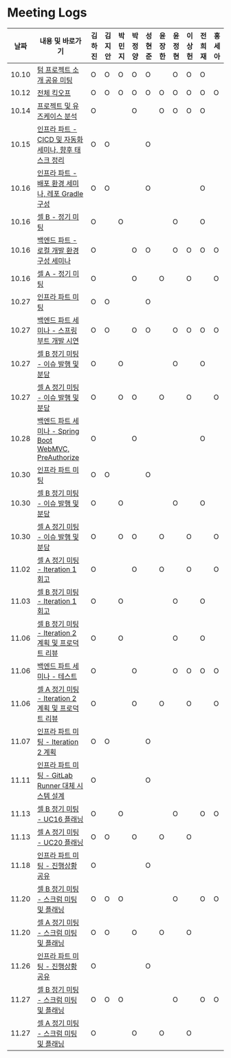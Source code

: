 # Meeting Logs

| 날짜  | 내용 및 바로가기                                                                                                                              | 김하진 | 김지안 | 박민지 | 박정양 | 성현준 | 윤장한 | 윤정현 | 이상헌 | 전희재 | 홍세아 |
| ----- | --------------------------------------------------------------------------------------------------------------------------------------------- | ------ | ------ | ------ | ------ | ------ | ------ | ------ | ------ | ------ | ------ |
| 10.10 | [텀 프로젝트 소개 공유 미팅](./10.10%20텀%20프로젝트%20소개%20공유%20미팅.md)                                                                 | O      | O      | O      | O      | O      |        | O      | O      | O      |        |
| 10.12 | [전체 킥오프](./10.12%20전체%20킥오프.md)                                                                                                     | O      | O      | O      | O      | O      | O      | O      | O      | O      | O      |
| 10.14 | [프로젝트 및 유즈케이스 분석](./10.14%20프로젝트%20및%20유즈케이스%20분석.md)                                                                 | O      |        |        | O      |        | O      | O      | O      | O      |        |
| 10.15 | [인프라 파트 - CICD 및 자동화 세미나, 향후 태스크 정리](./10.15%20인프라%20파트%20-%20CICD%20및%20자동화%20세미나,%20향후%20태스크%20정리.md) | O      | O      |        |        | O      |        |        |        |        |        |
| 10.16 | [인프라 파트 - 배포 환경 세미나, 레포 Gradle 구성](./10.16%20인프라%20파트%20-%20배포%20환경%20세미나,%20레포%20Gradle%20구성.md)             | O      | O      |        |        | O      |        |        |        | O      |        |
| 10.16 | [셀 B - 정기 미팅](./10.16%20셀%20B%20-%20정기%20미팅.md)                                                                                     | O      |        | O      |        |        |        | O      |        | O      |        |
| 10.16 | [백엔드 파트 - 로컬 개발 환경 구성 세미나](./10.16%20백엔드%20파트%20-%20로컬%20개발%20환경%20구성%20세미나.md)                               | O      |        |        | O      | O      |        | O      | O      | O      | O      |
| 10.16 | [셀 A - 정기 미팅](./10.16%20셀%20A%20-%20정기%20미팅.md)                                                                                     | O      |        |        | O      |        | O      |        | O      |        | O      |
| 10.27 | [인프라 파트 미팅](./10.27%20인프라%20파트%20미팅.md)                                                                                         | O      | O      |        |        | O      |        |        |        |        |        |
| 10.27 | [백엔드 파트 세미나 - 스프링 부트 개발 시연](./10.27%20백엔드%20파트%20세미나%20-%20스프링%20부트%20개발%20시연.md)                           | O      | O      |        | O      | O      |        | O      | O      | O      | O      |
| 10.27 | [셀 B 정기 미팅 - 이슈 발행 및 분담](./10.27%20셀%20B%20정기%20미팅%20-%20이슈%20발행%20및%20분담.md)                                         | O      |        | O      |        |        |        | O      |        | O      |        |
| 10.27 | [셀 A 정기 미팅 - 이슈 발행 및 분담](./10.27%20셀%20A%20정기%20미팅%20-%20이슈%20발행%20및%20분담.md)                                         | O      |        | O      | O      |        | O      |        | O      |        | O      |
| 10.28 | [백엔드 파트 세미나 - Spring Boot WebMVC, PreAuthorize](./10.28%20백엔드%20파트%20세미나%20-%20Spring%20Boot%20WebMVC,%20PreAuthorize.md)     | O      |        |        | O      |        |        |        |        | O      |        |
| 10.30 | [인프라 파트 미팅](./10.30%20인프라%20파트%20미팅.md)                                                                                         | O      | O      |        |        | O      |        |        |        |        |        |
| 10.30 | [셀 B 정기 미팅 - 이슈 발행 및 분담](./10.30%20셀%20B%20정기%20미팅%20-%20이슈%20발행%20및%20분담.md)                                         | O      |        | O      |        |        |        | O      |        | O      |        |
| 10.30 | [셀 A 정기 미팅 - 이슈 발행 및 분담](./10.30%20셀%20A%20정기%20미팅%20-%20이슈%20발행%20및%20분담.md)                                         | O      |        | O      | O      |        | O      |        | O      |        | O      |
| 11.02 | [셀 A 정기 미팅 - Iteration 1 회고](./11.02%20셀%20A%20정기%20미팅%20-%20Iteration%201%20회고.md)                                             | O      |        |        | O      |        | O      |        | O      |        | O      |
| 11.03 | [셀 B 정기 미팅 - Iteration 1 회고](./11.03%20셀%20B%20정기%20미팅%20-%20Iteration%201%20회고.md)                                             | O      |        | O      |        |        |        | O      |        | O      |        |
| 11.06 | [셀 B 정기 미팅 - Iteration 2 계획 및 프로덕트 리뷰](./11.06%20셀%20B%20정기%20미팅%20-%20Iteration%202%20계획%20및%20프로덕트%20리뷰.md)     | O      |        | O      |        |        |        | O      |        | O      |        |
| 11.06 | [백엔드 파트 세미나 - 테스트](./11.06%20백엔드%20파트%20세미나%20-%20테스트.md)                                                               | O      |        |        | O      |        |        | O      | O      | O      | O      |
| 11.06 | [셀 A 정기 미팅 - Iteration 2 계획 및 프로덕트 리뷰](./11.06%20셀%20A%20정기%20미팅%20-%20Iteration%202%20계획%20및%20프로덕트%20리뷰.md)     | O      |        |        | O      |        | O      |        | O      |        | O      |
| 11.07 | [인프라 파트 미팅 - Iteration 2 계획](./11.07%20인프라%20파트%20미팅%20-%20Iteration%202%20계획.md)                                           | O      | O      |        |        | O      |        |        |        |        |        |
| 11.11 | [인프라 파트 미팅 - GitLab Runner 대체 시스템 설계](./11.11%20인프라%20파트%20미팅%20-%20GitLab%20Runner%20대체%20시스템%20설계.md)           | O      |        |        |        | O      |        |        |        |        |        |
| 11.13 | [셀 B 정기 미팅 - UC16 플래닝](./11.13%20셀%20B%20정기%20미팅%20-%20UC16%20플래닝.md)                                                         | O      |        | O      |        |        |        | O      |        | O      | O      |
| 11.13 | [셀 A 정기 미팅 - UC20 플래닝](./11.13%20셀%20A%20정기%20미팅%20-%20UC20%20플래닝.md)                                                         | O      | O      |        | O      |        | O      |        | O      |        |        |
| 11.18 | [인프라 파트 미팅 - 진행상황 공유](./11.18%20인프라%20파트%20미팅%20-%20진행상황%20공유.md)                            | O      |        |        |        | O      |        |        |        |        |        |
| 11.20 | [셀 B 정기 미팅 - 스크럼 미팅 및 플래닝](./11.20%20셀%20B%20정기%20미팅%20-%20스크럼%20미팅%20및%20플래닝.md)                                 | O      | O      | O      |        |        |        | O      |        | O      | O      |
| 11.20 | [셀 A 정기 미팅 - 스크럼 미팅 및 플래닝](./11.20%20셀%20A%20정기%20미팅%20-%20스크럼%20미팅%20및%20플래닝.md)                                 | O      | O      |        | O      |        | O      |        | O      |        |        |
| 11.26 | [인프라 파트 미팅 - 진행상황 공유](./11.18%20인프라%20파트%20미팅%20-%20진행상황%20공유.md)                            | O      |        |        |        | O      |        |        |        |        |        |
| 11.27 | [셀 B 정기 미팅 - 스크럼 미팅 및 플래닝](./11.27%20셀%20B%20정기%20미팅%20-%20Iteration%203%20계획%20및%20회고.md)                                 | O      | O      | O      |        |        |        | O      |        | O      | O      |
| 11.27 | [셀 A 정기 미팅 - 스크럼 미팅 및 플래닝](./11.27%20셀%20A%20정기%20미팅%20-%20Iteration%203%20계획%20및%20회고.md)                                 | O      |        |        | O      |        | O      |        | O      |        |        |
